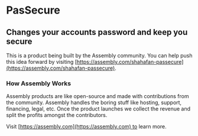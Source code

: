 # PasSecure 

## Changes your accounts password and keep you secure

This is a product being built by the Assembly community. You can help push this idea forward by visiting [https://assembly.com/shahafan-passecure](https://assembly.com/shahafan-passecure).

### How Assembly Works

Assembly products are like open-source and made with contributions from the community. Assembly handles the boring stuff like hosting, support, financing, legal, etc. Once the product launches we collect the revenue and split the profits amongst the contributors.

Visit [https://assembly.com](https://assembly.com) to learn more.
